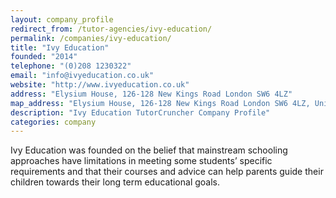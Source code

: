 ```yaml
---
layout: company_profile
redirect_from: /tutor-agencies/ivy-education/
permalink: /companies/ivy-education/
title: "Ivy Education"
founded: "2014"
telephone: "(0)208 1230322"
email: "info@ivyeducation.co.uk"
website: "http://www.ivyeducation.co.uk"
address: "Elysium House, 126-128 New Kings Road London SW6 4LZ"
map_address: "Elysium House, 126-128 New Kings Road London SW6 4LZ, United Kingdom"
description: "Ivy Education TutorCruncher Company Profile"
categories: company
---
```

Ivy Education was founded on the belief that mainstream schooling approaches have limitations in meeting some students’
specific requirements and that their courses and advice can help parents guide their children towards their long term
educational goals.
